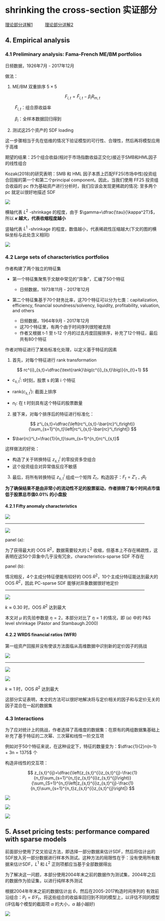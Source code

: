 # shrinking the cross-section 实证部分

[理论部分详解1](https://leetah666.github.io/Notes/#/papers/shrinking_the_cross-section) $\qquad$ [理论部分详解2](https://hbs2000.github.io/Gpaper/#/factor_zoo/Shrinkage)

## 4. Empirical analysis

### 4.1 Preliminary analysis: Fama-French ME/BM portfolios

日频数据，1926年7月 - 2017年12月

做法：

1. ME/BM 双重排序 $5\times5$

$$
F_{i,t}=\tilde{F}_{i,t}-\beta_i R_{m,t}
$$

$\qquad \tilde{F}_{i,t}$：组合原收益率

$\qquad \beta_i$：全样本数据回归得到

2. 测试这25个资产的 SDF loading

这一步骤相当于先在低维的情况下验证模型的可行性、合理性，然后再将模型应用于高维

期望的结果：25个组合收益(相对于市场指数收益正交化)接近于SMB和HML因子的线性组合

Kozak(2018)的研究表明：SMB 和 HML 因子本质上匹配FF25(市场中性)投资组合回报的第一个和第二个principal component。因此，当我们使用 FF25 投资组合收益的 pc 作为基础资产进行分析时，我们应该会发现更稀疏的情况: 至多两个 pc 就足以很好地描述 SDF

![](shrinking_the_cross-section-figures/figure1.png)

横轴代表 $L^2$ -shrinkage 的程度，由于 $\gamma=\dfrac{\tau}{\kappa^2T}$，所以 <strong>$\kappa$ 越大，代表收缩程度越小</strong>

竖轴代表 $L^1$ -shrinkage 的程度，数值越小，代表稀疏性压缩越大(下文的图的横纵坐标与此处含义相同)

![](shrinking_the_cross-section-figures/figure2.png)

### 4.2 Large sets of characteristics portfolios

作者构建了两个独立的特征集

* 第一个特征集聚焦于文献中常见的“异象”，汇编了50个特征
  * 日频数据，1973年11月 - 2017年12月<br>

* 第二个特征集基于70个财务比率，这70个特征可以分为七类：capitalization, efficiency, financial soundness/solvency, liquidity, profitability, valuation, and others
  * 日频数据，1964年9月 - 2017年12月
  * 这70个特征里，有两个由于时间序列很短被去除
  * 作者又根据 t-1 至 t-12 个月的过去月度回报排序，补充了12个特征，最后共有80个特征

<span id = "character">作者对特征进行了某些标准化处理，以定义基于特征的因素</span>

1. 首先，对每个特征进行 rank transformation

$$
rc^{i}_{s,t}=\dfrac{\text{rank}\big(c^{i}_{s,t}\big)}{n_{t}+1}
$$

* $c^{i}_{s,t}$: t时刻，股票 s 的第 i 个特征

* $\text{rank}\big(c^{i}_{s,t}\big)$: 截面上排序

* $n_t$: 在 t 时刻具有这个特征的股票数量

2. 接下来，对每个排序后的特征进行标准化：

$$
z^i_{s,t}=\dfrac{\left(rc^i_{s,t}-\bar{rc}^i_t\right)}{\sum_{s=1}^{n_t}\left|rc^i_{s,t}-\bar{rc}^i_t\right|}
$$

* $\bar{rc}^i_t=\frac{1}{n_t}\sum_{s=1}^{n_t}rc^i_{s,t}$

这样做法的好处：

* 构造了关于转换特征 $z^i_{s,t}$ 的零投资多空组合
* 这个投资组合对异常值反应不敏感

3. 最后，将所有转换特征 $z^i_{s,t}$ 组成一个矩阵 $Z_t$，构造因子：$F_t=Z'_{t-1}R_t$

**为了确保结果不是由非常小的流动性不足的股票驱动，作者排除了每个时间点市值低于股票总市值0.01% 的小盘股**

#### 4.2.1 Fifty anomaly characteristics

![](shrinking_the_cross-section-figures/table1.png)

<hr align = "center" width="90%" size = 5 color = 'orange'/>

![](shrinking_the_cross-section-figures/figure3.png)

panel (a):

为了获得最大的 OOS $R^2$，数据需要较大的 $L^2$ 收缩，但基本上不存在稀疏性，这表明在这50个异象中几乎没有冗余，characteristics-sparse SDF 不存在

panel (b):

情况相反，4个主成分特征便能有较好的 OOS $R^2$，10个主成分特征能达到最大的 OOS $R^2$，因此 PC-sparse SDF 能够对异象数据很好地定价

<hr align = "center" width="90%" size = 5 color = 'lightgreen'/>

![](shrinking_the_cross-section-figures/figure4.png)

$k\approx0.30$ 时，OOS $R^2$ 达到最大

本文对 $\mu$ 的先验参数是 $\eta = 2$，本部分对比了 $\eta = 1$ 的情况，即 (a) 中的 P&S level shrinkage (Pástor and Stambaugh.2000)

#### 4.2.2 WRDS financial ratios (WFR)

第一组资产回报并没有使该方法面临从高维数据中识别新的定价因子的挑战

![](shrinking_the_cross-section-figures/table2.png)

<hr align = "center" width="90%" size = 5 color = 'lightgreen'/>

![](shrinking_the_cross-section-figures/figure5.png)

![](shrinking_the_cross-section-figures/figure6.png)

$k\approx1$ 时，OOS $R^2$ 达到最大

这部分实证表明，本文的方法可以很好地解决将与定价相关的因子和与定价无关的因子混合在一起的数据集

### 4.3 Interactions

为了应对统计上的挑战，作者选择了高维度的数据集：在原有的两组数据集基础上补充了基于特征的二次幂、三次幂和线性一阶交互项

例如对于50个特征来说，在这种设定下，特征的数量变为：$\dfrac{1}{2}n(n-1) + 3n = 1375$ 个

构造非线性的交互项：

$$
z_{s,t}^{ij}=\dfrac{\left(z_{s,t}^{i}z_{s,t}^{j}-\frac{1}{n_t}\sum_{s=1}^{n_t}z_{s,t}^{i}z_{s,t}^{j}\right)}{\sum_{S=1}^{n_t}\left|z_{s,t}^{i}z_{s,t}^{j}-\frac{1}{n_t}\sum_{s=1}^{n_t}z_{s,t}^{i}z_{s,t}^{j}\right|}
$$

![](shrinking_the_cross-section-figures/figure7.png)

![](shrinking_the_cross-section-figures/table3.png)

![](shrinking_the_cross-section-figures/figure8.png)

## 5. Asset pricing tests: performance compared with sparse models

前面部分使用了交叉验证方法，即选择一部分数据来估计SDF，然后将估计出的SDF放入另一部分数据进行样本外测试。这种方法的局限性在于：没有使用所有数据来估计SDF，$L^1$ 和 $L^2$ 正则项都应当基于全部数据得出

为了解决这一问题，本部分使用2004年末之前的数据作为测试集，2004年之后的数据作为验证集，以进行纯样本外测试

根据2004年年末之前的数据估计出 $\hat{b}$，然后在2005-2017构造时间序列的 有效前沿组合：$P_t=\widehat{b}'F_t$，将这些组合的收益率回归到不同的模型上，以评估不同的模型 (评估每个模型的截距项 $\alpha$ 的大小，$\alpha$ 越小越好)

![](shrinking_the_cross-section-figures/table4.png)